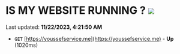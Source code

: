 # IS MY WEBSITE RUNNING ? [![](https://img.shields.io/static/v1?label=Sponsor&message=%E2%9D%A4&logo=GitHub&color=%23fe8e86)](https://github.com/sponsors/<username>)

Last updated: **11/22/2023, 4:21:50 AM**

- `GET` [https://youssefservice.me](https://youssefservice.me) - **Up** (1020ms)
